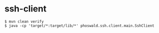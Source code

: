 
# ssh-client

~~~
$ mvn clean verify
$ java -cp 'target/*:target/lib/*' phoswald.ssh.client.main.SshClient
~~~
